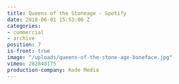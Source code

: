 ```yaml
---
title: Queens of the Stoneage - Spotify
date: 2018-06-01 15:53:00 Z
categories:
- commercial
- archive
position: 7
is-front: true
image: "/uploads/queens-of-the-stone-age-boneface.jpg"
vimeo: 282848175
production-company: Kode Media
---
```



